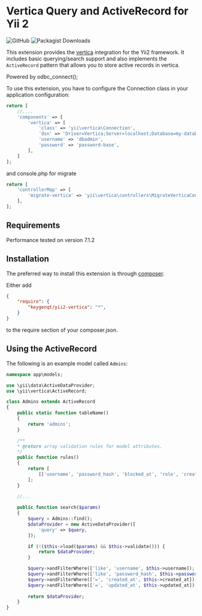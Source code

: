 Vertica Query and ActiveRecord for Yii 2
==============================================

![GitHub](https://img.shields.io/github/license/keygenqt/yii2-vertica)
![Packagist Downloads](https://img.shields.io/packagist/dt/keygenqt/yii2-vertica)

This extension provides the [vertica](https://my.vertica.com/vertica-documentation/) integration for the Yii2 framework.
It includes basic querying/search support and also implements the `ActiveRecord` pattern that allows you to store active
records in vertica.

Powered by odbc_connect();

To use this extension, you have to configure the Connection class in your application configuration:

```php
return [
    //....
    'components' => [
        'vertica' => [
            'class' => 'yii\vertica\Connection',
            'dsn' => 'Driver=Vertica;Server=localhost;Database=my-database;',
            'username' => 'dbadmin',
            'password' => 'password-base',
        ],
    ]
];
```

and console.php for migrate

```php
return [
    'controllerMap' => [
        'migrate-vertica' => 'yii\vertica\controllers\MigrateVerticaController',
    ],
];
```

Requirements
------------

Performance tested on version 7.1.2

Installation
------------

The preferred way to install this extension is through [composer](http://getcomposer.org/download/).

Either add

```json
{
    "require": {
        "keygenqt/yii2-vertica": "*",
    }
}
```

to the require section of your composer.json.

Using the ActiveRecord
----------------------

The following is an example model called `Admins`:

```php
namespace app\models;

use \yii\data\ActiveDataProvider;
use \yii\vertica\ActiveRecord;

class Admins extends ActiveRecord
{
    public static function tableName() 
    {
        return 'admins';
    }

    /**
    * @return array validation rules for model attributes.
    */
    public function rules()
    {
        return [
            [['username', 'password_hash', 'blocked_at', 'role', 'created_at', 'updated_at'], 'safe']
        ];
    }

    //...
    
    public function search($params)
    {
        $query = Admins::find();
        $dataProvider = new ActiveDataProvider([
            'query' => $query,
        ]);

        if (!($this->load($params) && $this->validate())) {
            return $dataProvider;
        }

        $query->andFilterWhere(['like', 'username', $this->username]);
        $query->andFilterWhere(['like', 'password_hash', $this->password_hash]);
        $query->andFilterWhere(['=', 'created_at', $this->created_at]);
        $query->andFilterWhere(['=', 'updated_at', $this->updated_at]);
		
        return $dataProvider;
    }
}
```
